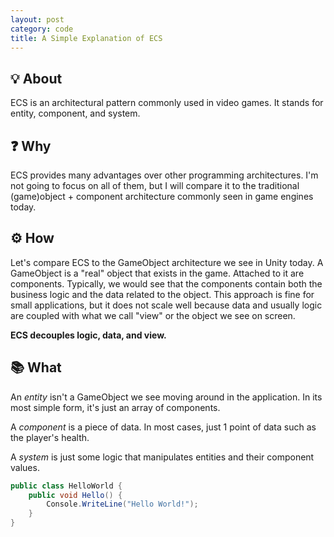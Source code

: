 ```yaml
---
layout: post
category: code
title: A Simple Explanation of ECS
---
```


## 💡 About
ECS is an architectural pattern commonly used in video games. It stands for entity, component, and system. 

## ❓ Why
ECS provides many advantages over other programming architectures. I'm not going to focus on all of them, but I will compare it to the traditional (game)object + component architecture commonly seen in game engines today.

## ⚙️ How
Let's compare ECS to the GameObject architecture we see in Unity today. A GameObject is a "real" object that exists in the game. Attached to it are components. Typically, we would see that the components contain both the business logic and the data related to the object. This approach is fine for small applications, but it does not scale well because data and usually logic are coupled with what we call "view" or the object we see on screen.

**ECS decouples logic, data, and view.**

## 📚 What

An *entity* isn't a GameObject we see moving around in the application. In its most simple form, it's just an array of components.

A *component* is a piece of data. In most cases, just 1 point of data such as the player's health.

A *system* is just some logic that manipulates entities and their component values.

```csharp
public class HelloWorld {
    public void Hello() {
        Console.WriteLine("Hello World!");
    }
}
```